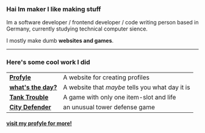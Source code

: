 <p>
  <!--<img src="https://forthebadge.com/images/badges/0-percent-optimized.svg">--> <!--<img src="https://forthebadge.com/images/badges/made-with-crayons.svg">--> <!--<img src="https://forthebadge.com/images/badges/built-with-love.svg">--> <!--<img src="https://forthebadge.com/images/badges/powered-by-black-magic.svg">-->
</p>

### Hai Im maker **I like making stuff**
Im a software developer / frontend developer / code writing person based in Germany, currently studying technical computer sience. 

I mostly make dumb **websites and games**.

<hr />

### Here's some cool work I did
<table>
<tr>
  <td><b><a href="https://profyle.net">Profyle</a></b></td>
  <td>A website for creating profiles</td>
</tr>
<tr>
  <td><b><a href="https://day.maiker.de">what's the day?</a></b></td>
  <td>A website that <i>maybe</i> tells you what day it is</td>
</tr>
<tr>
  <td><b><a href="https://nic4901.itch.io/tank-trouble">Tank Trouble</a></b></td>
  <td>A game with only one item-slot and life</td>
</tr>
<tr>
  <td><b><a href="https://my-maker.itch.io/city-defender">City Defender</a></b></td>
  <td>an unusual tower defense game</td>
</tr>
</table>
<h4><b><a href="https://profyle.net/maker">visit my profyle for more!</a></b></h4>

<!--
**mymakerofficial/mymakerofficial** is a ✨ _special_ ✨ repository because its `README.md` (this file) appears on your GitHub profile.

Here are some ideas to get you started:

- 🔭 I’m currently working on ...
- 🌱 I’m currently learning ...
- 👯 I’m looking to collaborate on ...
- 🤔 I’m looking for help with ...
- 💬 Ask me about ...
- 📫 How to reach me: ...
- 😄 Pronouns: ...
- ⚡ Fun fact: ...
-->

